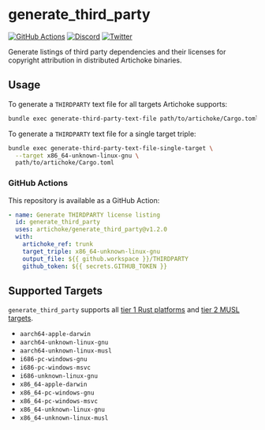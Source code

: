 # generate_third_party

[![GitHub Actions](https://github.com/artichoke/generate_third_party/workflows/CI/badge.svg)](https://github.com/artichoke/generate_third_party/actions)
[![Discord](https://img.shields.io/discord/607683947496734760)](https://discord.gg/QCe2tp2)
[![Twitter](https://img.shields.io/twitter/follow/artichokeruby?label=Follow&style=social)](https://twitter.com/artichokeruby)

Generate listings of third party dependencies and their licenses for copyright
attribution in distributed Artichoke binaries.

## Usage

To generate a `THIRDPARTY` text file for all targets Artichoke supports:

```sh
bundle exec generate-third-party-text-file path/to/artichoke/Cargo.toml
```

To generate a `THIRDPARTY` text file for a single target triple:

```sh
bundle exec generate-third-party-text-file-single-target \
  --target x86_64-unknown-linux-gnu \
  path/to/artichoke/Cargo.toml
```

### GitHub Actions

This repository is available as a GitHub Action:

```yaml
- name: Generate THIRDPARTY license listing
  id: generate_third_party
  uses: artichoke/generate_third_party@v1.2.0
  with:
    artichoke_ref: trunk
    target_triple: x86_64-unknown-linux-gnu
    output_file: ${{ github.workspace }}/THIRDPARTY
    github_token: ${{ secrets.GITHUB_TOKEN }}
```

## Supported Targets

`generate_third_party` supports all [tier 1 Rust platforms] and [tier 2 MUSL
targets].

- `aarch64-apple-darwin`
- `aarch64-unknown-linux-gnu`
- `aarch64-unknown-linux-musl`
- `i686-pc-windows-gnu`
- `i686-pc-windows-msvc`
- `i686-unknown-linux-gnu`
- `x86_64-apple-darwin`
- `x86_64-pc-windows-gnu`
- `x86_64-pc-windows-msvc`
- `x86_64-unknown-linux-gnu`
- `x86_64-unknown-linux-musl`

[tier 1 rust platforms]:
  https://doc.rust-lang.org/nightly/rustc/platform-support.html#tier-1-with-host-tools
[tier 2 musl targets]:
  https://doc.rust-lang.org/nightly/rustc/platform-support.html#tier-2-with-host-tools

